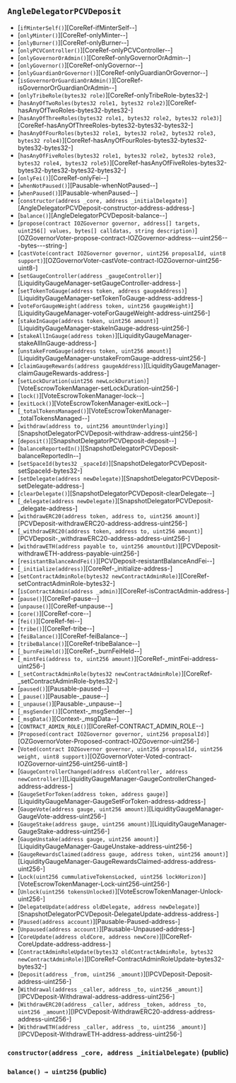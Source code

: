 ## <span id="AngleDelegatorPCVDeposit"></span> `AngleDelegatorPCVDeposit`



- [`ifMinterSelf()`][CoreRef-ifMinterSelf--]
- [`onlyMinter()`][CoreRef-onlyMinter--]
- [`onlyBurner()`][CoreRef-onlyBurner--]
- [`onlyPCVController()`][CoreRef-onlyPCVController--]
- [`onlyGovernorOrAdmin()`][CoreRef-onlyGovernorOrAdmin--]
- [`onlyGovernor()`][CoreRef-onlyGovernor--]
- [`onlyGuardianOrGovernor()`][CoreRef-onlyGuardianOrGovernor--]
- [`isGovernorOrGuardianOrAdmin()`][CoreRef-isGovernorOrGuardianOrAdmin--]
- [`onlyTribeRole(bytes32 role)`][CoreRef-onlyTribeRole-bytes32-]
- [`hasAnyOfTwoRoles(bytes32 role1, bytes32 role2)`][CoreRef-hasAnyOfTwoRoles-bytes32-bytes32-]
- [`hasAnyOfThreeRoles(bytes32 role1, bytes32 role2, bytes32 role3)`][CoreRef-hasAnyOfThreeRoles-bytes32-bytes32-bytes32-]
- [`hasAnyOfFourRoles(bytes32 role1, bytes32 role2, bytes32 role3, bytes32 role4)`][CoreRef-hasAnyOfFourRoles-bytes32-bytes32-bytes32-bytes32-]
- [`hasAnyOfFiveRoles(bytes32 role1, bytes32 role2, bytes32 role3, bytes32 role4, bytes32 role5)`][CoreRef-hasAnyOfFiveRoles-bytes32-bytes32-bytes32-bytes32-bytes32-]
- [`onlyFei()`][CoreRef-onlyFei--]
- [`whenNotPaused()`][Pausable-whenNotPaused--]
- [`whenPaused()`][Pausable-whenPaused--]
- [`constructor(address _core, address _initialDelegate)`][AngleDelegatorPCVDeposit-constructor-address-address-]
- [`balance()`][AngleDelegatorPCVDeposit-balance--]
- [`propose(contract IOZGovernor governor, address[] targets, uint256[] values, bytes[] calldatas, string description)`][OZGovernorVoter-propose-contract-IOZGovernor-address---uint256---bytes---string-]
- [`castVote(contract IOZGovernor governor, uint256 proposalId, uint8 support)`][OZGovernorVoter-castVote-contract-IOZGovernor-uint256-uint8-]
- [`setGaugeController(address _gaugeController)`][LiquidityGaugeManager-setGaugeController-address-]
- [`setTokenToGauge(address token, address gaugeAddress)`][LiquidityGaugeManager-setTokenToGauge-address-address-]
- [`voteForGaugeWeight(address token, uint256 gaugeWeight)`][LiquidityGaugeManager-voteForGaugeWeight-address-uint256-]
- [`stakeInGauge(address token, uint256 amount)`][LiquidityGaugeManager-stakeInGauge-address-uint256-]
- [`stakeAllInGauge(address token)`][LiquidityGaugeManager-stakeAllInGauge-address-]
- [`unstakeFromGauge(address token, uint256 amount)`][LiquidityGaugeManager-unstakeFromGauge-address-uint256-]
- [`claimGaugeRewards(address gaugeAddress)`][LiquidityGaugeManager-claimGaugeRewards-address-]
- [`setLockDuration(uint256 newLockDuration)`][VoteEscrowTokenManager-setLockDuration-uint256-]
- [`lock()`][VoteEscrowTokenManager-lock--]
- [`exitLock()`][VoteEscrowTokenManager-exitLock--]
- [`_totalTokensManaged()`][VoteEscrowTokenManager-_totalTokensManaged--]
- [`withdraw(address to, uint256 amountUnderlying)`][SnapshotDelegatorPCVDeposit-withdraw-address-uint256-]
- [`deposit()`][SnapshotDelegatorPCVDeposit-deposit--]
- [`balanceReportedIn()`][SnapshotDelegatorPCVDeposit-balanceReportedIn--]
- [`setSpaceId(bytes32 _spaceId)`][SnapshotDelegatorPCVDeposit-setSpaceId-bytes32-]
- [`setDelegate(address newDelegate)`][SnapshotDelegatorPCVDeposit-setDelegate-address-]
- [`clearDelegate()`][SnapshotDelegatorPCVDeposit-clearDelegate--]
- [`_delegate(address newDelegate)`][SnapshotDelegatorPCVDeposit-_delegate-address-]
- [`withdrawERC20(address token, address to, uint256 amount)`][PCVDeposit-withdrawERC20-address-address-uint256-]
- [`_withdrawERC20(address token, address to, uint256 amount)`][PCVDeposit-_withdrawERC20-address-address-uint256-]
- [`withdrawETH(address payable to, uint256 amountOut)`][PCVDeposit-withdrawETH-address-payable-uint256-]
- [`resistantBalanceAndFei()`][PCVDeposit-resistantBalanceAndFei--]
- [`_initialize(address)`][CoreRef-_initialize-address-]
- [`setContractAdminRole(bytes32 newContractAdminRole)`][CoreRef-setContractAdminRole-bytes32-]
- [`isContractAdmin(address _admin)`][CoreRef-isContractAdmin-address-]
- [`pause()`][CoreRef-pause--]
- [`unpause()`][CoreRef-unpause--]
- [`core()`][CoreRef-core--]
- [`fei()`][CoreRef-fei--]
- [`tribe()`][CoreRef-tribe--]
- [`feiBalance()`][CoreRef-feiBalance--]
- [`tribeBalance()`][CoreRef-tribeBalance--]
- [`_burnFeiHeld()`][CoreRef-_burnFeiHeld--]
- [`_mintFei(address to, uint256 amount)`][CoreRef-_mintFei-address-uint256-]
- [`_setContractAdminRole(bytes32 newContractAdminRole)`][CoreRef-_setContractAdminRole-bytes32-]
- [`paused()`][Pausable-paused--]
- [`_pause()`][Pausable-_pause--]
- [`_unpause()`][Pausable-_unpause--]
- [`_msgSender()`][Context-_msgSender--]
- [`_msgData()`][Context-_msgData--]
- [`CONTRACT_ADMIN_ROLE()`][ICoreRef-CONTRACT_ADMIN_ROLE--]
- [`Proposed(contract IOZGovernor governor, uint256 proposalId)`][OZGovernorVoter-Proposed-contract-IOZGovernor-uint256-]
- [`Voted(contract IOZGovernor governor, uint256 proposalId, uint256 weight, uint8 support)`][OZGovernorVoter-Voted-contract-IOZGovernor-uint256-uint256-uint8-]
- [`GaugeControllerChanged(address oldController, address newController)`][LiquidityGaugeManager-GaugeControllerChanged-address-address-]
- [`GaugeSetForToken(address token, address gauge)`][LiquidityGaugeManager-GaugeSetForToken-address-address-]
- [`GaugeVote(address gauge, uint256 amount)`][LiquidityGaugeManager-GaugeVote-address-uint256-]
- [`GaugeStake(address gauge, uint256 amount)`][LiquidityGaugeManager-GaugeStake-address-uint256-]
- [`GaugeUnstake(address gauge, uint256 amount)`][LiquidityGaugeManager-GaugeUnstake-address-uint256-]
- [`GaugeRewardsClaimed(address gauge, address token, uint256 amount)`][LiquidityGaugeManager-GaugeRewardsClaimed-address-address-uint256-]
- [`Lock(uint256 cummulativeTokensLocked, uint256 lockHorizon)`][VoteEscrowTokenManager-Lock-uint256-uint256-]
- [`Unlock(uint256 tokensUnlocked)`][VoteEscrowTokenManager-Unlock-uint256-]
- [`DelegateUpdate(address oldDelegate, address newDelegate)`][SnapshotDelegatorPCVDeposit-DelegateUpdate-address-address-]
- [`Paused(address account)`][Pausable-Paused-address-]
- [`Unpaused(address account)`][Pausable-Unpaused-address-]
- [`CoreUpdate(address oldCore, address newCore)`][ICoreRef-CoreUpdate-address-address-]
- [`ContractAdminRoleUpdate(bytes32 oldContractAdminRole, bytes32 newContractAdminRole)`][ICoreRef-ContractAdminRoleUpdate-bytes32-bytes32-]
- [`Deposit(address _from, uint256 _amount)`][IPCVDeposit-Deposit-address-uint256-]
- [`Withdrawal(address _caller, address _to, uint256 _amount)`][IPCVDeposit-Withdrawal-address-address-uint256-]
- [`WithdrawERC20(address _caller, address _token, address _to, uint256 _amount)`][IPCVDeposit-WithdrawERC20-address-address-address-uint256-]
- [`WithdrawETH(address _caller, address _to, uint256 _amount)`][IPCVDeposit-WithdrawETH-address-address-uint256-]
### <span id="AngleDelegatorPCVDeposit-constructor-address-address-"></span> `constructor(address _core, address _initialDelegate)` (public)



### <span id="AngleDelegatorPCVDeposit-balance--"></span> `balance() → uint256` (public)



